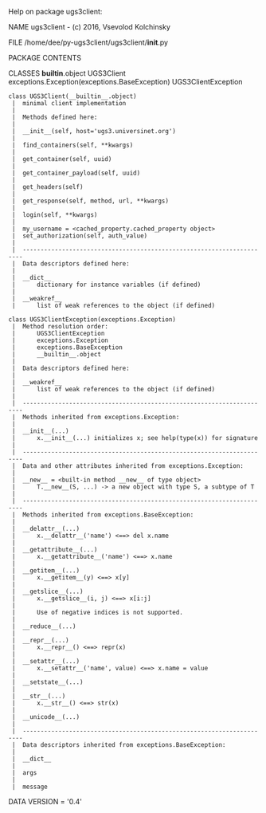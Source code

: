 Help on package ugs3client:

NAME
    ugs3client - (c) 2016, Vsevolod Kolchinsky

FILE
    /home/dee/py-ugs3client/ugs3client/__init__.py

PACKAGE CONTENTS


CLASSES
    __builtin__.object
        UGS3Client
    exceptions.Exception(exceptions.BaseException)
        UGS3ClientException
    
    class UGS3Client(__builtin__.object)
     |  minimal client implementation
     |  
     |  Methods defined here:
     |  
     |  __init__(self, host='ugs3.universinet.org')
     |  
     |  find_containers(self, **kwargs)
     |  
     |  get_container(self, uuid)
     |  
     |  get_container_payload(self, uuid)
     |  
     |  get_headers(self)
     |  
     |  get_response(self, method, url, **kwargs)
     |  
     |  login(self, **kwargs)
     |  
     |  my_username = <cached_property.cached_property object>
     |  set_authorization(self, auth_value)
     |  
     |  ----------------------------------------------------------------------
     |  Data descriptors defined here:
     |  
     |  __dict__
     |      dictionary for instance variables (if defined)
     |  
     |  __weakref__
     |      list of weak references to the object (if defined)
    
    class UGS3ClientException(exceptions.Exception)
     |  Method resolution order:
     |      UGS3ClientException
     |      exceptions.Exception
     |      exceptions.BaseException
     |      __builtin__.object
     |  
     |  Data descriptors defined here:
     |  
     |  __weakref__
     |      list of weak references to the object (if defined)
     |  
     |  ----------------------------------------------------------------------
     |  Methods inherited from exceptions.Exception:
     |  
     |  __init__(...)
     |      x.__init__(...) initializes x; see help(type(x)) for signature
     |  
     |  ----------------------------------------------------------------------
     |  Data and other attributes inherited from exceptions.Exception:
     |  
     |  __new__ = <built-in method __new__ of type object>
     |      T.__new__(S, ...) -> a new object with type S, a subtype of T
     |  
     |  ----------------------------------------------------------------------
     |  Methods inherited from exceptions.BaseException:
     |  
     |  __delattr__(...)
     |      x.__delattr__('name') <==> del x.name
     |  
     |  __getattribute__(...)
     |      x.__getattribute__('name') <==> x.name
     |  
     |  __getitem__(...)
     |      x.__getitem__(y) <==> x[y]
     |  
     |  __getslice__(...)
     |      x.__getslice__(i, j) <==> x[i:j]
     |      
     |      Use of negative indices is not supported.
     |  
     |  __reduce__(...)
     |  
     |  __repr__(...)
     |      x.__repr__() <==> repr(x)
     |  
     |  __setattr__(...)
     |      x.__setattr__('name', value) <==> x.name = value
     |  
     |  __setstate__(...)
     |  
     |  __str__(...)
     |      x.__str__() <==> str(x)
     |  
     |  __unicode__(...)
     |  
     |  ----------------------------------------------------------------------
     |  Data descriptors inherited from exceptions.BaseException:
     |  
     |  __dict__
     |  
     |  args
     |  
     |  message

DATA
    VERSION = '0.4'


